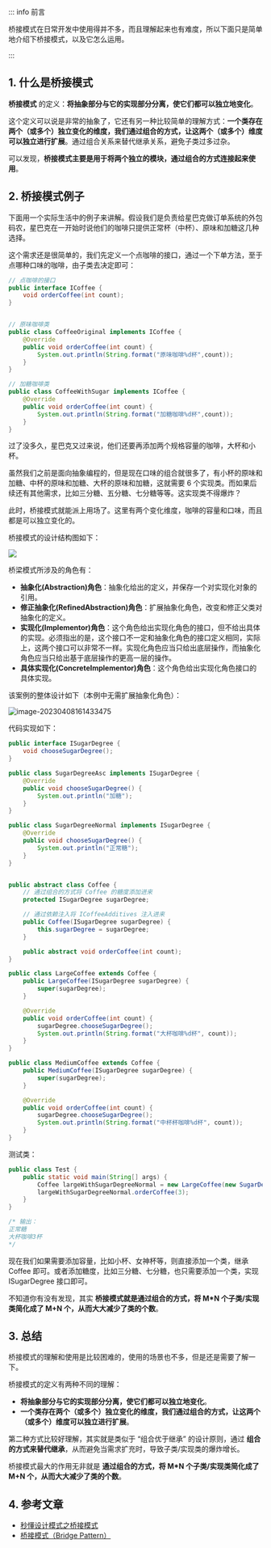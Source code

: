 ::: info 前言

桥接模式在日常开发中使用得并不多，而且理解起来也有难度，所以下面只是简单地介绍下桥接模式，以及它怎么运用。

:::

## 1. 什么是桥接模式

**桥接模式** 的定义：**将抽象部分与它的实现部分分离，使它们都可以独立地变化**。

这个定义可以说是非常的抽象了，它还有另一种比较简单的理解方式：**一个类存在两个（或多个）独立变化的维度，我们通过组合的方式，让这两个（或多个）维度可以独立进行扩展**。通过组合关系来替代继承关系，避免子类过多过杂。

可以发现，**桥接模式主要是用于将两个独立的模块，通过组合的方式连接起来使用**。

## 2. 桥接模式例子

下面用一个实际生活中的例子来讲解。假设我们是负责给星巴克做订单系统的外包码农，星巴克在一开始时说他们的咖啡只提供正常杯（中杯）、原味和加糖这几种选择。

这个需求还是很简单的，我们先定义一个点咖啡的接口，通过一个下单方法，至于点哪种口味的咖啡，由子类去决定即可：

```java
// 点咖啡的接口
public interface ICoffee {
    void orderCoffee(int count);
}


// 原味咖啡类
public class CoffeeOriginal implements ICoffee {
    @Override
    public void orderCoffee(int count) {
        System.out.println(String.format("原味咖啡%d杯",count));
    }
}

// 加糖咖啡类
public class CoffeeWithSugar implements ICoffee {
    @Override
    public void orderCoffee(int count) {
        System.out.println(String.format("加糖咖啡%d杯",count));
    }
}
```

过了没多久，星巴克又过来说，他们还要再添加两个规格容量的咖啡，大杯和小杯。

虽然我们之前是面向抽象编程的，但是现在口味的组合就很多了，有小杯的原味和加糖、中杯的原味和加糖、大杯的原味和加糖，这就需要 6 个实现类。而如果后续还有其他需求，比如三分糖、五分糖、七分糖等等。这实现类不得爆炸？

此时，桥接模式就能派上用场了。这里有两个变化维度，咖啡的容量和口味，而且都是可以独立变化的。

桥接模式的设计结构图如下：

![](https://run-notes.oss-cn-beijing.aliyuncs.com/notes/202304081627646.png)

桥梁模式所涉及的角色有：

- **抽象化(Abstraction)角色**：抽象化给出的定义，并保存一个对实现化对象的引用。
- **修正抽象化(RefinedAbstraction)角色**：扩展抽象化角色，改变和修正父类对抽象化的定义。
- **实现化(Implementor)角色**：这个角色给出实现化角色的接口，但不给出具体的实现。必须指出的是，这个接口不一定和抽象化角色的接口定义相同，实际上，这两个接口可以非常不一样。实现化角色应当只给出底层操作，而抽象化角色应当只给出基于底层操作的更高一层的操作。
- **具体实现化(ConcreteImplementor)角色**：这个角色给出实现化角色接口的具体实现。

该案例的整体设计如下（本例中无需扩展抽象化角色）：

![image-20230408161433475](https://run-notes.oss-cn-beijing.aliyuncs.com/notes/202304081627611.png)

代码实现如下：

```java
public interface ISugarDegree {
    void chooseSugarDegree();
}

public class SugarDegreeAsc implements ISugarDegree {
    @Override
    public void chooseSugarDegree() {
        System.out.println("加糖");
    }
}

public class SugarDegreeNormal implements ISugarDegree {
    @Override
    public void chooseSugarDegree() {
        System.out.println("正常糖");
    }
}


public abstract class Coffee {
    // 通过组合的方式将 Coffee 的糖度添加进来
    protected ISugarDegree sugarDegree;

    // 通过依赖注入将 ICoffeeAdditives 注入进来
    public Coffee(ISugarDegree sugarDegree) {
        this.sugarDegree = sugarDegree;
    }

    public abstract void orderCoffee(int count);
}

public class LargeCoffee extends Coffee {
    public LargeCoffee(ISugarDegree sugarDegree) {
        super(sugarDegree);
    }

    @Override
    public void orderCoffee(int count) {
        sugarDegree.chooseSugarDegree();
        System.out.println(String.format("大杯咖啡%d杯", count));
    }
}

public class MediumCoffee extends Coffee {
    public MediumCoffee(ISugarDegree sugarDegree) {
        super(sugarDegree);
    }

    @Override
    public void orderCoffee(int count) {
        sugarDegree.chooseSugarDegree();
        System.out.println(String.format("中杯杯咖啡%d杯", count));
    }
}
```

测试类：

```java
public class Test {
    public static void main(String[] args) {
        Coffee largeWithSugarDegreeNormal = new LargeCoffee(new SugarDegreeNormal());
        largeWithSugarDegreeNormal.orderCoffee(3);
    }
}

/* 输出：
正常糖
大杯咖啡3杯
*/
```

现在我们如果需要添加容量，比如小杯、女神杯等，则直接添加一个类，继承 Coffee 即可。或者添加糖度，比如三分糖、七分糖，也只需要添加一个类，实现 ISugarDegree 接口即可。

不知道你有没有发现，其实 **桥接模式就是通过组合的方式，将 M*N 个子类/实现类简化成了 M+N 个，从而大大减少了类的个数**。

## 3. 总结

桥接模式的理解和使用是比较困难的，使用的场景也不多，但是还是需要了解一下。

桥接模式的定义有两种不同的理解：

- **将抽象部分与它的实现部分分离，使它们都可以独立地变化**。
- **一个类存在两个（或多个）独立变化的维度，我们通过组合的方式，让这两个（或多个）维度可以独立进行扩展**。

第二种方式比较好理解，其实就是类似于 “组合优于继承” 的设计原则，通过 **组合的方式来替代继承**，从而避免当需求扩充时，导致子类/实现类的爆炸增长。

桥接模式最大的作用无非就是 **通过组合的方式，将 M*N 个子类/实现类简化成了 M+N 个，从而大大减少了类的个数**。

## 4. 参考文章

- [秒懂设计模式之桥接模式](https://zhuanlan.zhihu.com/p/58903776)
- [桥接模式（Bridge Pattern）](https://blog.csdn.net/weixin_39296283/article/details/104953668)



